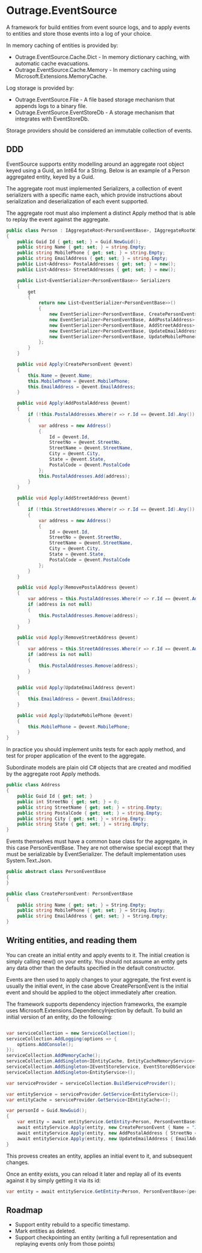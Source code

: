 # Outrage.EventSource

A framework for build entities from event source logs, and to apply events to entities and store those events into a log of your choice.

In memory caching of entities is provided by:
 * Outrage.EventSource.Cache.Dict - In memory dictionary caching, with automatic cache evacuations.
 * Outrage.EventSource.Cache.Memory - In memory caching using Microsoft.Extensions.MemoryCache.

Log storage is provided by:
 * Outrage.EventSource.File - A file based storage mechanism that appends logs to a binary file.
 * Outrage.EventSource.EventStoreDb - A storage mechanism that integrates with EventStoreDb.

Storage providers should be considered an immutable collection of events.

## DDD

EventSource supports entity modelling around an aggregate root object keyed using a Guid, an Int64 for a String.
Below is an example of a Person aggregated entity, keyed by a Guid.

The aggregate root must implemented Serializers, a collection of event serializers with a specific name each, which provide instructions about serialization and deserialization of each event supported.

The aggregate root must also implement a distinct Apply method that is able to replay the event against the aggregate.

``` c#
public class Person : IAggregateRoot<PersonEventBase>, IAggregateRootWithGuidKey
{
    public Guid Id { get; set; } = Guid.NewGuid();
    public string Name { get; set; } = string.Empty;
    public string MobilePhone { get; set; } = string.Empty;
    public string EmailAddress { get; set; } = string.Empty;
    public List<Address> PostalAddresses { get; set; } = new();
    public List<Address> StreetAddresses { get; set; } = new();

    public List<EventSerializer<PersonEventBase>> Serializers
    {
        get
        {
            return new List<EventSerializer<PersonEventBase>>()
            {
                new EventSerializer<PersonEventBase, CreatePersonEvent>("CreatePersonEvent"),
                new EventSerializer<PersonEventBase, AddPostalAddress>("AddPostalAddress"),
                new EventSerializer<PersonEventBase, AddStreetAddress>("AddStreetAddress"),
                new EventSerializer<PersonEventBase, UpdateEmailAddress>("UpdateEmailAddress"),
                new EventSerializer<PersonEventBase, UpdateMobilePhone>("UpdateMobilePhone"),
            };
        }
    }

    public void Apply(CreatePersonEvent @event)
    {
        this.Name = @event.Name;
        this.MobilePhone = @event.MobilePhone;
        this.EmailAddress = @event.EmailAddress;
    }

    public void Apply(AddPostalAddress @event)
    {
        if (!this.PostalAddresses.Where(r => r.Id == @event.Id).Any())
        {
            var address = new Address()
            {
                Id = @event.Id,
                StreetNo = @event.StreetNo,
                StreetName = @event.StreetName,
                City = @event.City,
                State = @event.State,
                PostalCode = @event.PostalCode
            };
            this.PostalAddresses.Add(address);
        }
    }

    public void Apply(AddStreetAddress @event)
    {
        if (!this.StreetAddresses.Where(r => r.Id == @event.Id).Any())
        {
            var address = new Address()
            {
                Id = @event.Id,
                StreetNo = @event.StreetNo,
                StreetName = @event.StreetName,
                City = @event.City,
                State = @event.State,
                PostalCode = @event.PostalCode
            };
        }
    }

    public void Apply(RemovePostalAddress @event)
    {
        var address = this.PostalAddresses.Where(r => r.Id == @event.AddressId).SingleOrDefault();
        if (address is not null)
        {
            this.PostalAddresses.Remove(address);
        }
    }

    public void Apply(RemoveStreetAddress @event)
    {
        var address = this.StreetAddresses.Where(r => r.Id == @event.AddressId).SingleOrDefault();
        if (address is not null)
        {
            this.PostalAddresses.Remove(address);
        }
    }

    public void Apply(UpdateEmailAddress @event)
    {
        this.EmailAddress = @event.EmailAddress;
    }

    public void Apply(UpdateMobilePhone @event)
    {
        this.MobilePhone = @event.MobilePhone;
    }
}
```

In practice you should implement units tests for each apply method, and test for proper application of the event to the aggregate.

Subordinate models are plain old C# objects that are created and modified by the aggregate root Apply methods.
```c#
public class Address
{
    public Guid Id { get; set; }
    public int StreetNo { get; set; } = 0;
    public string StreetName { get; set; } = string.Empty;
    public string PostalCode { get; set; } = string.Empty;
    public string City { get; set; } = string.Empty;
    public string State { get; set; } = string.Empty;
}
```

Events themselves must have a common base class for the aggregate, in this case PersonEventBase.  They are not otherwise special except that they must be serializable by EventSerializer.  The default implementation uses System.Text.Json.

```c#
public abstract class PersonEventBase
{
}

public class CreatePersonEvent: PersonEventBase
{
    public string Name { get; set; } = String.Empty;
    public string MobilePhone { get; set; } = String.Empty;
    public string EmailAddress { get; set; } = String.Empty;
}
```

## Writing entities, and reading them

You can create an initial entity and apply events to it.  The initial creation is simply calling new() on your entity.  You should not assume an entity gets any data other than the defaults specified in the default constructor.

Events are then used to apply changes to your aggregate, the first event is usually the initial event, in the case above CreatePersonEvent is the initial event and should be applied to the object immediately after creation.

The framework supports dependency injection frameworks, the example uses Microsoft.Extensions.DependencyInjection by default.  To build an initial version of an entity, do the following:

```c#

var serviceCollection = new ServiceCollection();
serviceCollection.AddLogging(options => {
    options.AddConsole();
});
serviceCollection.AddMemoryCache();
serviceCollection.AddSingleton<IEntityCache, EntityCacheMemoryService>();
serviceCollection.AddSingleton<IEventStoreService, EventStoreDbService>();
serviceCollection.AddSingleton<EntityService>();

var serviceProvider = serviceCollection.BuildServiceProvider();

var entityService = serviceProvider.GetService<EntityService>();
var entityCache = serviceProvider.GetService<IEntityCache>();

var personId = Guid.NewGuid();
{
    var entity = await entityService.GetEntity<Person, PersonEventBase>(personId);
    await entityService.Apply(entity, new CreatePersonEvent { Name = "Johnny", MobilePhone = "0410 003 430", EmailAddress = "johnny@cash.com" });
    await entityService.Apply(entity, new AddPostalAddress { StreetNo = 14, StreetName = "Oak Close", City = "Nunnawadding", State = "Victoria", PostalCode = "3123" });
    await entityService.Apply(entity, new UpdateEmailAddress { EmailAddress = "jon@cash.org" });
}
```

This provess creates an entity, applies an initial event to it, and subsequent changes.

Once an entity exists, you can reload it later and replay all of its events against it by simply getting it via its id:
```c#
var entity = await entityService.GetEntity<Person, PersonEventBase>(personId);
```
## Roadmap

 * Support entity rebuild to a specific timestamp.
 * Mark entities as deleted.
 * Support checkpointing an entity (writing a full representation and replaying events only from those points)